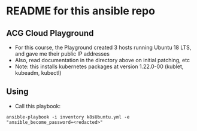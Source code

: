 # README for this ansible repo

## ACG Cloud Playground

* For this course, the Playground created 3 hosts running Ubuntu 18 LTS, and gave me their public IP addresses
* Also, read documentation in the directory above on initial patching, etc
* Note: this installs kubernetes packages at version 1.22.0-00 (kublet, kubeadm, kubectl) 

## Using 

* Call this playbook:

```ansible-playbook -i inventory k8sUbuntu.yml -e "ansible_become_password=<redacted>"```
